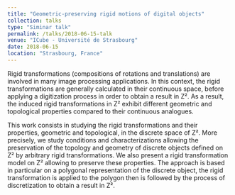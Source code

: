 ```yaml
---
title: "Geometric-preserving rigid motions of digital objects"
collection: talks
type: "Siminar talk"
permalink: /talks/2018-06-15-talk
venue: "ICube - Université de Strasbourg"
date: 2018-06-15
location: "Strasbourg, France"
---
```


Rigid transformations (compositions of rotations and translations) are involved in many image processing applications. In this context, the rigid transformations are generally calculated in their continuous space, before applying a digitization process in order to obtain a result in Z². As a result, the induced rigid transformations in Z² exhibit different geometric and topological properties compared to their continuous analogues.

This work consists in studying the rigid transformations and their properties, geometric and topological, in the discrete space of Z². More precisely, we study conditions and characterizations allowing the preservation of the topology and geometry of discrete objects defined on Z² by arbitrary rigid transformations. We also present a rigid transformation model on Z² allowing to preserve these properties. The approach is based in particular on a polygonal representation of the discrete object, the rigid transformation is applied to the polygon then is followed by the process of discretization to obtain a result in Z².